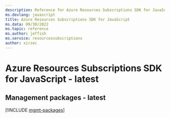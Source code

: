 ```yaml
---
description: Reference for Azure Resources Subscriptions SDK for JavaScript
ms.devlang: javascript
title: Azure Resources Subscriptions SDK for JavaScript
ms.data: 09/30/2022
ms.topic: reference
ms.author: jeffish
ms.service: resourcessubscriptions
author: xirzec
---
```

# Azure Resources Subscriptions SDK for JavaScript - latest

## Management packages - latest
[!INCLUDE [mgmt-packages](resources-subscriptions-mgmt-index.md)]
